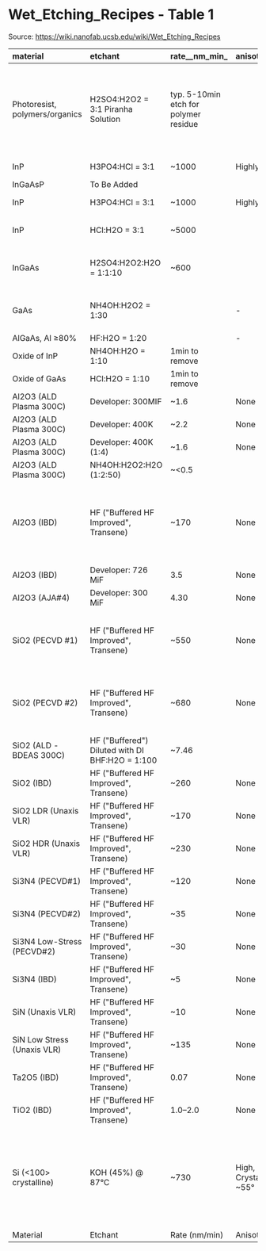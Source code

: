# Wet_Etching_Recipes - Table 1

Source: https://wiki.nanofab.ucsb.edu/wiki/Wet_Etching_Recipes

| material                       | etchant                                         | rate__nm_min_                         | anisotropy                   | selective_to                                                                      | selectivity                                         | ref_                               | notes                                                                             | confirmed_by_date         |
|:-------------------------------|:------------------------------------------------|:--------------------------------------|:-----------------------------|:----------------------------------------------------------------------------------|:----------------------------------------------------|:-----------------------------------|:----------------------------------------------------------------------------------|:--------------------------|
| Photoresist, polymers/organics | H2SO4:H2O2 = 3:1 Piranha Solution               | typ. 5-10min etch for polymer residue |                              | Cr, W, Au, Pt, Si, SiO2, SiN                                                      |                                                     |                                    | Dangerous boiling hazard - see Piranha Solution section below. Etches Ti, Ni, Hf  | Demis D. John, 2017       |
| InP                            | H3PO4:HCl = 3:1                                 | ~1000                                 | Highly                       | InGaAsP                                                                           | High                                                | Lamponi (p.102)                    |                                                                                   |                           |
| InGaAsP                        | To Be Added                                     |                                       |                              | InP                                                                               | High                                                |                                    |                                                                                   |                           |
| InP                            | H3PO4:HCl = 3:1                                 | ~1000                                 | Highly                       | InGaAs                                                                            | High                                                | Lamponi (p.102)                    |                                                                                   |                           |
| InP                            | HCl:H2O = 3:1                                   | ~5000                                 |                              | InGaAs ~200nm stop-etch                                                           | High                                                |                                    | Bubbles while etching                                                             |                           |
| InGaAs                         | H2SO4:H2O2:H2O = 1:1:10                         | ~600                                  |                              | InP                                                                               | High                                                |                                    | Exothermic, may reduce selectivity if hot                                         |                           |
| GaAs                           | NH4OH:H2O2 = 1:30                               |                                       | -                            | AlGaAs, Al > 80% ~200nm stop-etch                                                 | High                                                |                                    |                                                                                   | Garrett Cole              |
| AlGaAs, Al ≥80%                | HF:H2O = 1:20                                   |                                       | -                            | GaAs                                                                              | High                                                |                                    |                                                                                   | Garrett Cole              |
| Oxide of InP                   | NH4OH:H2O = 1:10                                | 1min to remove                        |                              | InP                                                                               | unknown                                             |                                    |                                                                                   | Ning Cao                  |
| Oxide of GaAs                  | HCl:H2O = 1:10                                  | 1min to remove                        |                              | GaAs                                                                              | unknown                                             |                                    |                                                                                   | Demis D. John             |
| Al2O3 (ALD Plasma 300C)        | Developer: 300MIF                               | ~1.6                                  | None                         | Most non-Al Materials.                                                            | High                                                | Measured in-house                  | Rate slows with time.                                                             | JTB                       |
| Al2O3 (ALD Plasma 300C)        | Developer: 400K                                 | ~2.2                                  | None                         | Most non-Al Materials.                                                            | High                                                | Measured in-house                  | Rate slows with time.                                                             | JTB                       |
| Al2O3 (ALD Plasma 300C)        | Developer: 400K (1:4)                           | ~1.6                                  | None                         | Most non-Al Materials.                                                            | High                                                | Measured in-house                  | Rate slows with time.                                                             | JTB                       |
| Al2O3 (ALD Plasma 300C)        | NH4OH:H2O2:H2O (1:2:50)                         | ~<0.5                                 |                              |                                                                                   |                                                     | Measured in-house                  | Rate slows with time                                                              | JTB                       |
| Al2O3 (IBD)                    | HF ("Buffered HF Improved", Transene)           | ~170                                  | None                         | Photoresist                                                                       | High                                                | Measured in-house                  | May need to increase adhesion with thin SiO2 layer, and 100°C baked HMDS.         | Biljana Stamenic, 2017-12 |
| Al2O3 (IBD)                    | Developer: 726 MiF                              | 3.5                                   | None                         | Most non-Al Materials.                                                            | High                                                | Measured in-house                  |                                                                                   | Demis D. John, 2017-11    |
| Al2O3 (AJA#4)                  | Developer: 300 MiF                              | 4.30                                  | None                         | Most non-Al Materials.                                                            | High                                                | Measured in-house                  |                                                                                   | Demis D. John 2018-02     |
| SiO2 (PECVD #1)                | HF ("Buffered HF Improved", Transene)           | ~550                                  | None                         | Photoresist                                                                       | High                                                | Measured in-house                  | May need to increase adhesion with 100°C baked HMDS.                              | Biljana Stamenic 2023     |
| SiO2 (PECVD #2)                | HF ("Buffered HF Improved", Transene)           | ~680                                  | None                         | Photoresist                                                                       | High                                                | Measured in-house                  | May need to increase adhesion with 100°C baked HMDS.                              | Biljana Stamenic 2023     |
| SiO2 (ALD -BDEAS 300C)         | HF ("Buffered") Diluted with DI BHF:H2O = 1:100 | ~7.46                                 |                              |                                                                                   |                                                     | Measured in-house                  |                                                                                   | Biljana Stamenic 2024     |
| SiO2 (IBD)                     | HF ("Buffered HF Improved", Transene)           | ~260                                  | None                         | Photoresist                                                                       | High                                                | Measured in-house                  |                                                                                   | Biljana Stamenic 2023     |
| SiO2 LDR (Unaxis VLR)          | HF ("Buffered HF Improved", Transene)           | ~170                                  | None                         | Photoresist                                                                       | High                                                | Measured in-house                  |                                                                                   | Biljana Stamenic 2023     |
| SiO2 HDR (Unaxis VLR)          | HF ("Buffered HF Improved", Transene)           | ~230                                  | None                         | Photoresist                                                                       | High                                                | Measured in-house                  |                                                                                   | Biljana Stamenic 2023     |
| Si3N4 (PECVD#1)                | HF ("Buffered HF Improved", Transene)           | ~120                                  | None                         | Photoresist                                                                       | High                                                | Measured in-house                  |                                                                                   | Biljana Stamenic 2023     |
| Si3N4 (PECVD#2)                | HF ("Buffered HF Improved", Transene)           | ~35                                   | None                         | Photoresist                                                                       | High                                                | Measured in-house                  |                                                                                   | Biljana Stamenic 2023     |
| Si3N4 Low-Stress (PECVD#2)     | HF ("Buffered HF Improved", Transene)           | ~30                                   | None                         | Photoresist                                                                       | High                                                | Measured in-house                  |                                                                                   | Biljana Stamenic 2023     |
| Si3N4 (IBD)                    | HF ("Buffered HF Improved", Transene)           | ~5                                    | None                         | Photoresist                                                                       | High                                                | Measured in-house                  |                                                                                   | Biljana Stamenic 2023     |
| SiN (Unaxis VLR)               | HF ("Buffered HF Improved", Transene)           | ~10                                   | None                         | Photoresist                                                                       | High                                                | Measured in-house                  |                                                                                   | Biljana Stamenic 2023     |
| SiN Low Stress (Unaxis VLR)    | HF ("Buffered HF Improved", Transene)           | ~135                                  | None                         | Photoresist                                                                       | High                                                | Measured in-house                  |                                                                                   | Biljana Stamenic 2023     |
| Ta2O5 (IBD)                    | HF ("Buffered HF Improved", Transene)           | 0.07                                  | None                         | Photoresist                                                                       | High                                                | Measured in-house                  |                                                                                   | Biljana Stamenic 2023     |
| TiO2 (IBD)                     | HF ("Buffered HF Improved", Transene)           | 1.0–2.0                               | None                         | Photoresist                                                                       | High                                                | Measured in-house                  |                                                                                   | Biljana Stamenic 2014-12  |
| Si (<100> crystalline)         | KOH (45%) @ 87°C                                | ~730                                  | High, Crystallographic, ~55° | Low-Stress Si3N4 - either PECVD #2 or Commercial LPCVD Si3N4 Other Si3N4 also OK. | LS-SiN: High PR etches quickly, SiO2 etches slowly. | Measured In-House - Search online. | Use the Covered, Heated vertical bath (Dedi cated bath in Bay 4). Slight Bubbler. | Brian Thibeault 2017      |
| Material                       | Etchant                                         | Rate (nm/min)                         | Anisotropy                   | Selective to                                                                      | Selectivity                                         | Ref.                               | Notes                                                                             | Confirmed By/Date         |